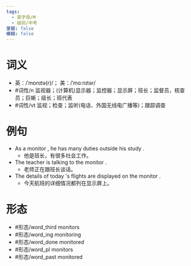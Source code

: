 ```yaml
---
tags:
  - 首字母/M
  - 级别/中考
掌握: false
模糊: false
---
```

# 词义
- 英：/ˈmɒnɪtə(r)/； 美：/ˈmɑːnɪtər/
- #词性/n  监视器；(计算机)显示器；监控器；显示屏；班长；监督员，核查员；巨蜥；级长；班代表
- #词性/vt  监视；检查；监听(电话、外国无线电广播等)；跟踪调查
# 例句
- As a monitor , he has many duties outside his study .
	- 他是班长，有很多社会工作。
- The teacher is talking to the monitor .
	- 老师正在跟班长谈话。
- The details of today 's flights are displayed on the monitor .
	- 今天航班的详细情况都列在显示屏上。
# 形态
- #形态/word_third monitors
- #形态/word_ing monitoring
- #形态/word_done monitored
- #形态/word_pl monitors
- #形态/word_past monitored
